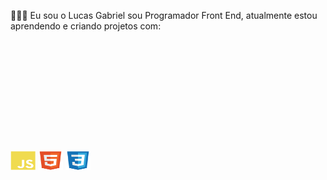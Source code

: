 👨🏽‍💻 Eu sou o Lucas Gabriel sou Programador Front End, atualmente estou aprendendo e criando projetos com:

<div style="display: inline_block"><br>
  <img align="center" alt="Lucas-Js" height="30" width="40" src="https://raw.githubusercontent.com/devicons/devicon/master/icons/javascript/javascript-plain.svg">
  <img align="center" alt="Lucas-HTML" height="30" width="40" src="https://raw.githubusercontent.com/devicons/devicon/master/icons/html5/html5-original.svg">
  <img align="center" alt="Lucas-CSS" height="30" width="40" src="https://raw.githubusercontent.com/devicons/devicon/master/icons/css3/css3-original.svg">
  <img height= "180cm" scr= https://github-readme-stats.vercel.app/api?username=lucasslayy&show_icons=true&theme=transparent"/>
</div>




